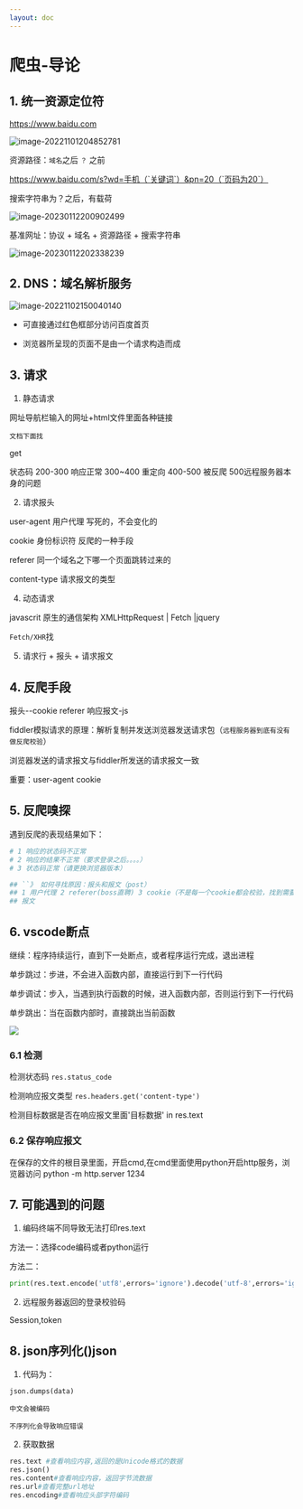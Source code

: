 ```yaml
---
layout: doc
---
```

#                       爬虫-导论

## 1. 统一资源定位符

https://www.baidu.com

![image-20221101204852781](https://typora567.oss-cn-chengdu.aliyuncs.com/temp_picture/image-20221101204852781.png)

资源路径：`域名`之后   `？`  之前

https://www.baidu.com/s?wd=手机（`关键词`）&pn=20（`页码为20`）

搜索字符串为？之后，有载荷

![image-20230112200902499](https://typora567.oss-cn-chengdu.aliyuncs.com/temp_picture/image-20230112200902499.png)

基准网址：协议 + 域名 + 资源路径 + 搜索字符串

![image-20230112202338239](https://typora567.oss-cn-chengdu.aliyuncs.com/temp_picture/image-20230112202338239.png)

## 2. DNS：域名解析服务

![image-20221102150040140](https://typora567.oss-cn-chengdu.aliyuncs.com/temp_picture/image-20221102150040140.png)

* 可直接通过红色框部分访问百度首页

* 浏览器所呈现的页面不是由一个请求构造而成

## 3. 请求

1. 静态请求

网址导航栏输入的网址+html文件里面各种链接

`文档下面找`

get

状态码 200-300 响应正常 300~400 重定向 400-500 被反爬 500远程服务器本身的问题

2. 请求报头

user-agent 用户代理 写死的，不会变化的

cookie 身份标识符 反爬的一种手段

referer 同一个域名之下哪一个页面跳转过来的

content-type 请求报文的类型

4. 动态请求

javascrit 原生的通信架构 XMLHttpRequest | Fetch |jquery

`Fetch/XHR`找

5. 请求行 + 报头 + 请求报文



## 4. 反爬手段

报头--cookie referer 响应报文-js

fiddler模拟请求的原理：解析复制并发送浏览器发送请求包（`远程服务器到底有没有做反爬校验`）

浏览器发送的请求报文与fiddler所发送的请求报文一致

重要：user-agent   cookie

## 5. 反爬嗅探

遇到反爬的表现结果如下：

```python
# 1 响应的状态码不正常
# 2 响应的结果不正常（要求登录之后。。。。）
# 3 状态码正常（请更换浏览器版本）

## ``》 如何寻找原因：报头和报文（post）
## 1 用户代理 2 referer(boss直聘) 3 cookie（不是每一个cookie都会校验，找到需要校验的cookie）4 content-type 5 需要校验的报头
## 报文
```

## 6. vscode断点

继续：程序持续运行，直到下一处断点，或者程序运行完成，退出进程

单步跳过：步进，不会进入函数内部，直接运行到下一行代码

单步调试：步入，当遇到执行函数的时候，进入函数内部，否则运行到下一行代码

单步跳出：当在函数内部时，直接跳出当前函数

![](https://typora567.oss-cn-chengdu.aliyuncs.com/temp_picture/%E8%85%BE%E8%AE%AF%E8%AF%BE%E5%A0%8220230107214918.png)

### 6.1 检测

检测状态码 `res.status_code`

检测响应报文类型 `res.headers.get('content-type')`

检测目标数据是否在响应报文里面'目标数据' in res.text

### 6.2 保存响应报文

在保存的文件的根目录里面，开启cmd,在cmd里面使用python开启http服务，浏览器访问 python -m http.server 1234

## 7. 可能遇到的问题

1. 编码终端不同导致无法打印res.text

方法一：选择code编码或者python运行

方法二：

```python
print(res.text.encode('utf8',errors='ignore').decode('utf-8',errors='ignore')) 
```

2. 远程服务器返回的登录校验码

Session,token

## 8. json序列化()json

1. 代码为：

```
json.dumps(data)
```

`中文会被编码`

`不序列化会导致响应错误`

2. 获取数据

```python
res.text #查看响应内容,返回的是Unicode格式的数据
res.json()
res.content#查看响应内容，返回字节流数据
res.url#查看完整url地址
res.encoding#查看响应头部字符编码
```
